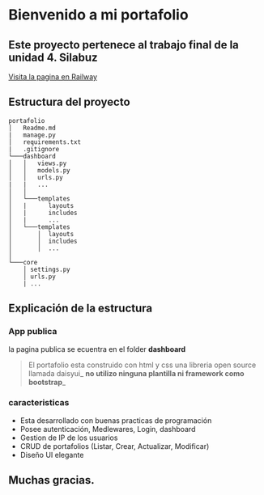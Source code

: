 # Bienvenido a mi portafolio
## Este proyecto pertenece al trabajo final de la unidad 4. Silabuz

[Visita la pagina en Railway](https://portafolio-production-df68.up.railway.app)

## Estructura del proyecto
```
portafolio
│   Readme.md
|   manage.py    
│   requirements.txt
|   .gitignore
└───dashboard
│   │   views.py
│   │   models.py
│   │   urls.py
|   |   ...
│   │
│   └───templates
│   |      layouts
│   |      includes
│   |      ...
│   └───templates
│       │  layouts
│       │  includes
│       │  ...
│   
└───core
    │ settings.py
    │ urls.py
    | ...
```

## Explicación de la estructura

### App publica
la pagina publica se ecuentra en el folder **dashboard**
> El portafolio esta construido con html y css una libreria open source llamada daisyui_ **no utilizo ninguna plantilla ni framework como bootstrap**_

### caracteristicas
* Esta desarrollado con buenas practicas de programación
* Posee autenticación, Medlewares, Login, dashboard
* Gestion de IP de los usuarios
* CRUD de portafolios (Listar, Crear, Actualizar, Modificar)
* Diseño UI elegante

## Muchas gracias.


